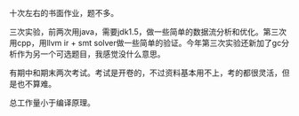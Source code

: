 十次左右的书面作业，题不多。

三次实验，前两次用java，需要jdk1.5，做一些简单的数据流分析和优化。第三次用cpp，用llvm ir + smt solver做一些简单的验证。今年第三次实验还新加了gc分析作为另一个可选题目，我感觉没什么意思。

有期中和期末两次考试。考试是开卷的，不过资料基本用不上，考的都很灵活，但是也不算难。

总工作量小于编译原理。